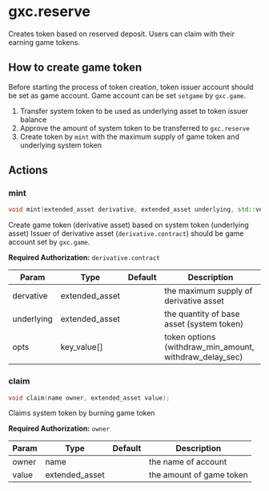 # gxc.reserve

Creates token based on reserved deposit. Users can claim with their earning game tokens.

## How to create game token

Before starting the process of token creation, token issuer account should be set as game account.
Game account can be set `setgame` by `gxc.game`.

1. Transfer system token to be used as underlying asset to token issuer balance
2. Approve the amount of system token to be transferred to `gxc.reserve`
3. Create token by `mint` with the maximum supply of game token and underlying system token

## Actions

### mint

``` c++
void mint(extended_asset derivative, extended_asset underlying, std::vector<key_value> opts);
```

Create game token (derivative asset) based on system token (underlying asset)
Issuer of derivative asset (`derivative.contract`) should be game account set by `gxc.game`.

**Required Authorization:** `derivative.contract`

|Param|Type|Default|Description|
|-----|----|-------|-----------|
|dervative|extended_asset||the maximum supply of derivative asset|
|underlying|extended_asset||the quantity of base asset (system token)|
|opts|key_value[]||token options (withdraw_min_amount, withdraw_delay_sec)|

### claim

``` c++
void claim(name owner, extended_asset value);
```

Claims system token by burning game token

**Required Authorization:** `owner`

|Param|Type|Default|Description|
|-----|----|-------|-----------|
|owner|name||the name of account|
|value|extended_asset||the amount of game token|

